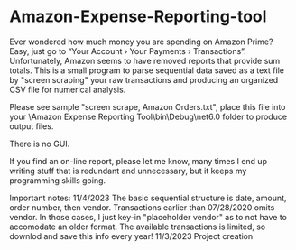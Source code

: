 # Amazon-Expense-Reporting-tool
Ever wondered how much money you are spending on Amazon Prime? Easy, just go to “Your Account › Your Payments › Transactions”. Unfortunately, Amazon seems to have removed reports that provide sum totals. This is a small program to parse sequential data saved as a text file by "screen scraping" your raw transactions and producing an organized CSV file for numerical analysis.

Please see sample "screen scrape, Amazon Orders.txt", place this file into your \Amazon Expense Reporting Tool\bin\Debug\net6.0 folder to produce output files. 

There is no GUI.

If you find an on-line report, please let me know, many times I end up writing stuff that is redundant and unnecessary, but it keeps my programming skills going.

Important notes:
11/4/2023 The basic sequential structure is date, amount, order number, then vendor. Transactions earlier than 07/28/2020 omits vendor. In those cases, I just key-in "placeholder vendor" as to not have to accomodate an older format. The available transactions is limited, so downlod and save this info every year!
11/3/2023 Project creation
